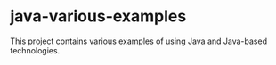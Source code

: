 java-various-examples
=====================

This project contains various examples of using Java and Java-based technologies.
